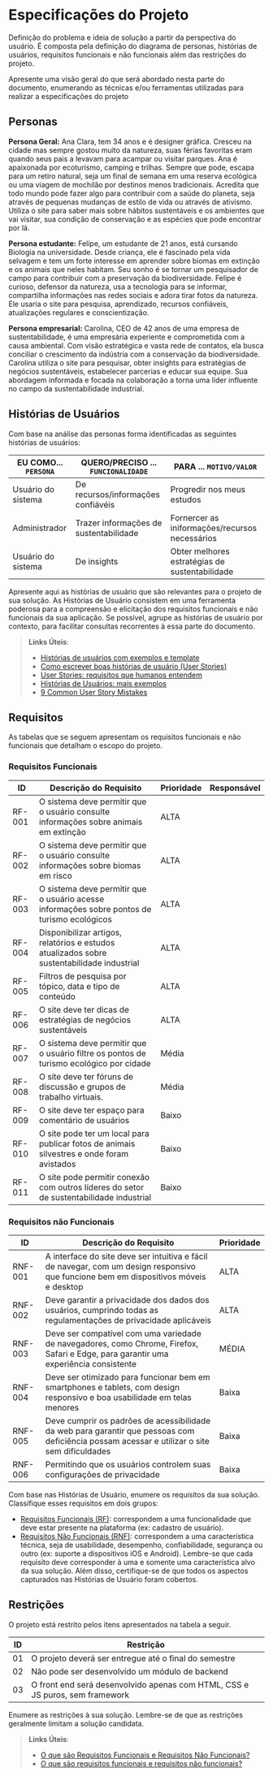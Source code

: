 # Especificações do Projeto

Definição do problema e ideia de solução a partir da perspectiva do usuário. É composta pela definição do  diagrama de personas, histórias de usuários, requisitos funcionais e não funcionais além das restrições do projeto.

Apresente uma visão geral do que será abordado nesta parte do documento, enumerando as técnicas e/ou ferramentas utilizadas para realizar a especificações do projeto

## Personas

**Persona Geral:** 
Ana Clara, tem 34 anos e é designer gráfica. Cresceu na cidade mas sempre gostou muito da natureza, suas férias favoritas eram quando seus pais a levavam para acampar ou visitar parques. Ana é apaixonada por ecoturismo, camping e trilhas. Sempre que pode, escapa para um retiro natural, seja um final de semana em uma reserva ecológica ou uma viagem de mochilão por destinos menos tradicionais. Acredita que todo mundo pode fazer algo para contribuir com a saúde do planeta, seja através de pequenas mudanças de estilo de vida ou através de ativismo. Utiliza o site para saber mais sobre hábitos sustentáveis e os ambientes que vai visitar, sua condição de conservação e as espécies que pode encontrar por lá.

**Persona estudante:**
Felipe, um estudante de 21 anos, está cursando Biologia na universidade. Desde criança, ele é fascinado pela vida selvagem e tem um forte interesse em aprender sobre biomas em extinção e os animais que neles habitam. Seu sonho é se tornar um pesquisador de campo para contribuir com a preservação da biodiversidade. Felipe é curioso, defensor da natureza, usa a tecnologia para se informar, compartilha informações nas redes sociais e adora tirar fotos da natureza. Ele usaria o site para pesquisa, aprendizado, recursos confiáveis, atualizações regulares e conscientização. 

**Persona empresarial:**
Carolina, CEO de 42 anos de uma empresa de sustentabilidade, é uma empresária experiente e comprometida com a causa ambiental. Com visão estratégica e vasta rede de contatos, ela busca conciliar o crescimento da indústria com a conservação da biodiversidade. Carolina utiliza o site para pesquisar, obter insights para estratégias de negócios sustentáveis, estabelecer parcerias e educar sua equipe. Sua abordagem informada e focada na colaboração a torna uma líder influente no campo da sustentabilidade industrial.

## Histórias de Usuários

Com base na análise das personas forma identificadas as seguintes histórias de usuários:

|EU COMO... `PERSONA`| QUERO/PRECISO ... `FUNCIONALIDADE`     |PARA ... `MOTIVO/VALOR`                         |
|--------------------|----------------------------------------|------------------------------------------------|
|Usuário do sistema  | De recursos/informações confiávéis     | Progredir nos meus estudos                     |
|Administrador       | Trazer informações de sustentabilidade | Fornercer as iniformações/recursos necessários |
|Usuário do sistema  | De insights                            | Obter melhores estratégias de sustentabilidade |

Apresente aqui as histórias de usuário que são relevantes para o projeto de sua solução. As Histórias de Usuário consistem em uma ferramenta poderosa para a compreensão e elicitação dos requisitos funcionais e não funcionais da sua aplicação. Se possível, agrupe as histórias de usuário por contexto, para facilitar consultas recorrentes à essa parte do documento.

> **Links Úteis**:
> - [Histórias de usuários com exemplos e template](https://www.atlassian.com/br/agile/project-management/user-stories)
> - [Como escrever boas histórias de usuário (User Stories)](https://medium.com/vertice/como-escrever-boas-users-stories-hist%C3%B3rias-de-usu%C3%A1rios-b29c75043fac)
> - [User Stories: requisitos que humanos entendem](https://www.luiztools.com.br/post/user-stories-descricao-de-requisitos-que-humanos-entendem/)
> - [Histórias de Usuários: mais exemplos](https://www.reqview.com/doc/user-stories-example.html)
> - [9 Common User Story Mistakes](https://airfocus.com/blog/user-story-mistakes/)

## Requisitos

As tabelas que se seguem apresentam os requisitos funcionais e não funcionais que detalham o escopo do projeto.

### Requisitos Funcionais

|ID    | Descrição do Requisito  | Prioridade | Responsável |
|------|-----------------------------------------|----| ----|
|RF-001| O sistema deve permitir que o usuário consulte informações sobre animais em extinção | ALTA |  |
|RF-002| O sistema deve permitir que o usuário consulte informações sobre biomas em risco   | ALTA | |
|RF-003| O sistema deve permitir que o usuário acesse informações sobre pontos de turismo ecológicos   | ALTA | |
|RF-004| Disponibilizar artigos, relatórios e estudos atualizados sobre sustentabilidade industrial   | ALTA | |
|RF-005| Filtros de pesquisa por tópico, data e tipo de conteúdo   | ALTA | |
|RF-006| O site deve ter dicas de estratégias de negócios sustentáveis   | ALTA | |
|RF-007| O sistema deve permitir que o usuário filtre os pontos de turismo ecológico por cidade   | Média | |
|RF-008| O site deve ter fóruns de discussão e grupos de trabalho virtuais.   | Média | |
|RF-009| O site deve ter espaço para comentário de usuários   | Baixo | |
|RF-010| O site pode ter um local para publicar fotos de animais silvestres e onde foram avistados   | Baixo | |
|RF-011| O site pode permitir conexão com outros líderes do setor de sustentabilidade industrial   | Baixo | |



### Requisitos não Funcionais

|ID     | Descrição do Requisito  |Prioridade |
|-------|-------------------------|----|
|RNF-001| A interface do site deve ser intuitiva e fácil de navegar, com um design responsivo que funcione bem em dispositivos móveis e desktop |ALTA | 
|RNF-002| Deve garantir a privacidade dos dados dos usuários, cumprindo todas as regulamentações de privacidade aplicáveis |ALTA |
|RNF-003| Deve ser compatível com uma variedade de navegadores, como Chrome, Firefox, Safari e Edge, para garantir uma experiência consistente |MÉDIA |
|RNF-004| Deve ser otimizado para funcionar bem em smartphones e tablets, com design responsivo e boa usabilidade em telas menores |Baixa |
|RNF-005| Deve cumprir os padrões de acessibilidade da web para garantir que pessoas com deficiência possam acessar e utilizar o site sem dificuldades |Baixa |
|RNF-006| Permitindo que os usuários controlem suas configurações de privacidade |Baixa |



Com base nas Histórias de Usuário, enumere os requisitos da sua solução. Classifique esses requisitos em dois grupos:

- [Requisitos Funcionais
 (RF)](https://pt.wikipedia.org/wiki/Requisito_funcional):
 correspondem a uma funcionalidade que deve estar presente na
  plataforma (ex: cadastro de usuário).
- [Requisitos Não Funcionais
  (RNF)](https://pt.wikipedia.org/wiki/Requisito_n%C3%A3o_funcional):
  correspondem a uma característica técnica, seja de usabilidade,
  desempenho, confiabilidade, segurança ou outro (ex: suporte a
  dispositivos iOS e Android).
Lembre-se que cada requisito deve corresponder à uma e somente uma
característica alvo da sua solução. Além disso, certifique-se de que
todos os aspectos capturados nas Histórias de Usuário foram cobertos.

## Restrições

O projeto está restrito pelos itens apresentados na tabela a seguir.

|ID| Restrição                                             |
|--|-------------------------------------------------------|
|01| O projeto deverá ser entregue até o final do semestre |
|02| Não pode ser desenvolvido um módulo de backend        |
|03| O front end será desenvolvido apenas com HTML, CSS e JS puros, sem framework      |


Enumere as restrições à sua solução. Lembre-se de que as restrições geralmente limitam a solução candidata.

> **Links Úteis**:
> - [O que são Requisitos Funcionais e Requisitos Não Funcionais?](https://codificar.com.br/requisitos-funcionais-nao-funcionais/)
> - [O que são requisitos funcionais e requisitos não funcionais?](https://analisederequisitos.com.br/requisitos-funcionais-e-requisitos-nao-funcionais-o-que-sao/)
